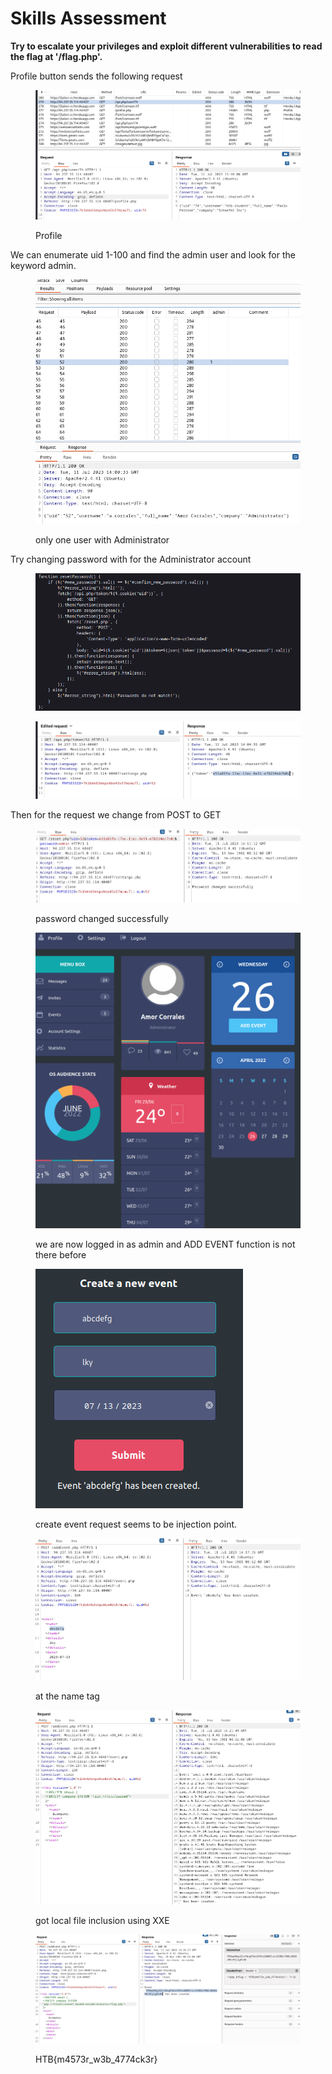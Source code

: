 # Skills Assessment

**Try to escalate your privileges and exploit different vulnerabilities to read the flag at '/flag.php'.**

Profile button sends the following request

<figure><img src="../../../.gitbook/assets/image (86).png" alt=""><figcaption><p>Profile</p></figcaption></figure>

We can enumerate uid 1-100 and find the admin user and look for the keyword admin.

<figure><img src="../../../.gitbook/assets/image (104).png" alt=""><figcaption><p>only one user with Administrator</p></figcaption></figure>

Try changing password with for the Administrator account

<figure><img src="../../../.gitbook/assets/image (95).png" alt=""><figcaption></figcaption></figure>

<figure><img src="../../../.gitbook/assets/image (77).png" alt=""><figcaption></figcaption></figure>

Then for the request we change from POST to GET

<figure><img src="../../../.gitbook/assets/image (101).png" alt=""><figcaption><p>password changed successfully</p></figcaption></figure>

<figure><img src="../../../.gitbook/assets/image (83).png" alt=""><figcaption><p>we are now logged in as admin and ADD EVENT function is not there before</p></figcaption></figure>

<figure><img src="../../../.gitbook/assets/image (97).png" alt=""><figcaption><p>create event request seems to be injection point.</p></figcaption></figure>

<figure><img src="../../../.gitbook/assets/image (96).png" alt=""><figcaption><p>at the name tag</p></figcaption></figure>

<figure><img src="../../../.gitbook/assets/image (105).png" alt=""><figcaption><p>got local file inclusion using XXE</p></figcaption></figure>

<figure><img src="../../../.gitbook/assets/image (84).png" alt=""><figcaption><p>HTB{m4573r_w3b_4774ck3r}</p></figcaption></figure>
